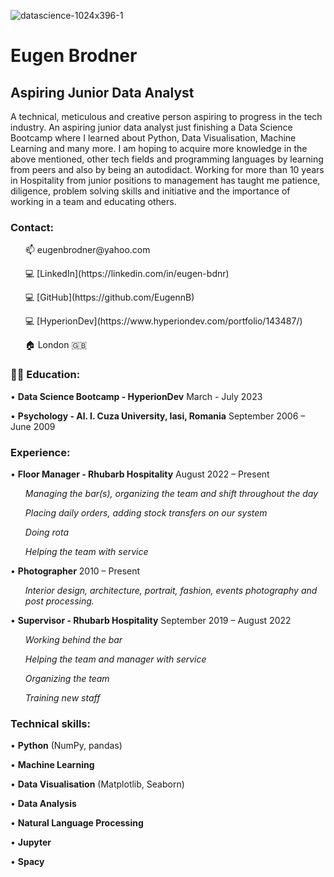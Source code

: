 ![datascience-1024x396-1](https://github.com/EugennB/EugennB/assets/131410419/0d99e7a3-73c6-42b8-94ee-36157b90efce)

# Eugen Brodner

## Aspiring Junior Data Analyst

A technical, meticulous and creative person aspiring to progress in
the tech industry. An aspiring junior data analyst just finishing a Data
Science Bootcamp where I learned about Python, Data Visualisation,
Machine Learning and many more. I am hoping to acquire more
knowledge in the above mentioned, other tech fields and programming
languages by learning from peers and also by being an autodidact.
Working for more than 10 years in Hospitality from junior positions to
management has taught me patience, diligence, problem solving skills
and initiative and the importance of working in a team and educating
others.

### Contact:
<ul> 📫 eugenbrodner@yahoo.com </ul>

<ul> 💻 [LinkedIn](https://linkedin.com/in/eugen-bdnr) </ul>

<ul> 💻 [GitHub](https://github.com/EugennB) </ul>

<ul> 💻 [HyperionDev](https://www.hyperiondev.com/portfolio/143487/) </ul>

<ul> 🏠 London 🇬🇧 </ul>

### :man_student: Education:
• **Data Science Bootcamp - HyperionDev**
March - July 2023

• **Psychology - Al. I. Cuza University, Iasi, Romania**
September 2006 – June 2009

### Experience:
• **Floor Manager - Rhubarb Hospitality**
August 2022 – Present
  <ul>
    
  _Managing the bar(s), organizing the team and shift throughout the day_

  _Placing daily orders, adding stock transfers on our system_

  _Doing rota_

  _Helping the team with service_</ul>

• **Photographer**
2010 – Present 

 <ul>
   
_Interior design, architecture, portrait, fashion, events photography
and post processing._ </ul>

• **Supervisor - Rhubarb Hospitality**
September 2019 – August 2022
  
<ul>
  
_Working behind the bar_

_Helping the team and manager with service_

_Organizing the team_

_Training new staff_ </ul>


### Technical skills:

• **Python** (NumPy, pandas)

• **Machine Learning**

• **Data Visualisation** (Matplotlib, Seaborn)

• **Data Analysis**

• **Natural Language Processing**

• **Jupyter**

• **Spacy**

